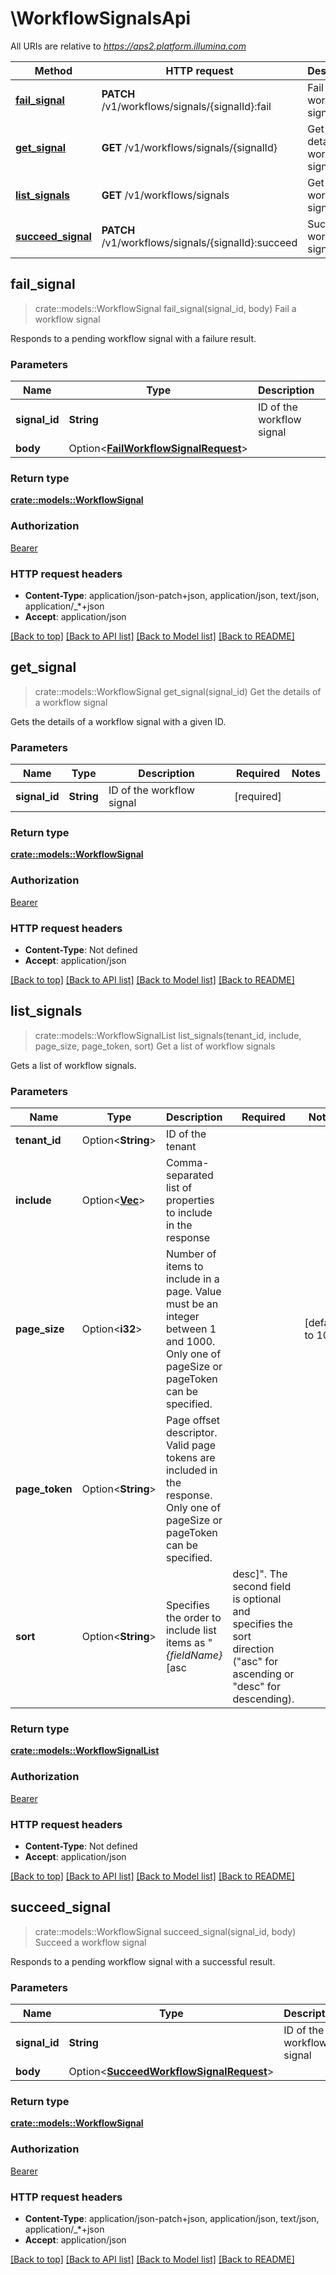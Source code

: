 # \WorkflowSignalsApi

All URIs are relative to *https://aps2.platform.illumina.com*

Method | HTTP request | Description
------------- | ------------- | -------------
[**fail_signal**](WorkflowSignalsApi.md#fail_signal) | **PATCH** /v1/workflows/signals/{signalId}:fail | Fail a workflow signal
[**get_signal**](WorkflowSignalsApi.md#get_signal) | **GET** /v1/workflows/signals/{signalId} | Get the details of a workflow signal
[**list_signals**](WorkflowSignalsApi.md#list_signals) | **GET** /v1/workflows/signals | Get a list of workflow signals
[**succeed_signal**](WorkflowSignalsApi.md#succeed_signal) | **PATCH** /v1/workflows/signals/{signalId}:succeed | Succeed a workflow signal



## fail_signal

> crate::models::WorkflowSignal fail_signal(signal_id, body)
Fail a workflow signal

Responds to a pending workflow signal with a failure result.

### Parameters


Name | Type | Description  | Required | Notes
------------- | ------------- | ------------- | ------------- | -------------
**signal_id** | **String** | ID of the workflow signal | [required] |
**body** | Option<[**FailWorkflowSignalRequest**](FailWorkflowSignalRequest.md)> |  |  |

### Return type

[**crate::models::WorkflowSignal**](WorkflowSignal.md)

### Authorization

[Bearer](../README.md#Bearer)

### HTTP request headers

- **Content-Type**: application/json-patch+json, application/json, text/json, application/_*+json
- **Accept**: application/json

[[Back to top]](#) [[Back to API list]](../README.md#documentation-for-api-endpoints) [[Back to Model list]](../README.md#documentation-for-models) [[Back to README]](../README.md)


## get_signal

> crate::models::WorkflowSignal get_signal(signal_id)
Get the details of a workflow signal

Gets the details of a workflow signal with a given ID.

### Parameters


Name | Type | Description  | Required | Notes
------------- | ------------- | ------------- | ------------- | -------------
**signal_id** | **String** | ID of the workflow signal | [required] |

### Return type

[**crate::models::WorkflowSignal**](WorkflowSignal.md)

### Authorization

[Bearer](../README.md#Bearer)

### HTTP request headers

- **Content-Type**: Not defined
- **Accept**: application/json

[[Back to top]](#) [[Back to API list]](../README.md#documentation-for-api-endpoints) [[Back to Model list]](../README.md#documentation-for-models) [[Back to README]](../README.md)


## list_signals

> crate::models::WorkflowSignalList list_signals(tenant_id, include, page_size, page_token, sort)
Get a list of workflow signals

Gets a list of workflow signals.

### Parameters


Name | Type | Description  | Required | Notes
------------- | ------------- | ------------- | ------------- | -------------
**tenant_id** | Option<**String**> | ID of the tenant |  |
**include** | Option<[**Vec<String>**](String.md)> | Comma-separated list of properties to include in the response |  |
**page_size** | Option<**i32**> | Number of items to include in a page. Value must be an integer between 1 and 1000. Only one of pageSize or pageToken can be specified. |  |[default to 10]
**page_token** | Option<**String**> | Page offset descriptor. Valid page tokens are included in the response. Only one of pageSize or pageToken can be specified. |  |
**sort** | Option<**String**> | Specifies the order to include list items as \"_{fieldName}_ [asc|desc]\". The second field is optional and specifies the sort direction (\"asc\" for ascending or \"desc\" for descending). |  |[default to timeCreated asc]

### Return type

[**crate::models::WorkflowSignalList**](WorkflowSignalList.md)

### Authorization

[Bearer](../README.md#Bearer)

### HTTP request headers

- **Content-Type**: Not defined
- **Accept**: application/json

[[Back to top]](#) [[Back to API list]](../README.md#documentation-for-api-endpoints) [[Back to Model list]](../README.md#documentation-for-models) [[Back to README]](../README.md)


## succeed_signal

> crate::models::WorkflowSignal succeed_signal(signal_id, body)
Succeed a workflow signal

Responds to a pending workflow signal with a successful result.

### Parameters


Name | Type | Description  | Required | Notes
------------- | ------------- | ------------- | ------------- | -------------
**signal_id** | **String** | ID of the workflow signal | [required] |
**body** | Option<[**SucceedWorkflowSignalRequest**](SucceedWorkflowSignalRequest.md)> |  |  |

### Return type

[**crate::models::WorkflowSignal**](WorkflowSignal.md)

### Authorization

[Bearer](../README.md#Bearer)

### HTTP request headers

- **Content-Type**: application/json-patch+json, application/json, text/json, application/_*+json
- **Accept**: application/json

[[Back to top]](#) [[Back to API list]](../README.md#documentation-for-api-endpoints) [[Back to Model list]](../README.md#documentation-for-models) [[Back to README]](../README.md)

